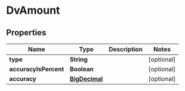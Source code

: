 

# DvAmount

## Properties

Name | Type | Description | Notes
------------ | ------------- | ------------- | -------------
**type** | **String** |  |  [optional]
**accuracyIsPercent** | **Boolean** |  |  [optional]
**accuracy** | [**BigDecimal**](BigDecimal.md) |  |  [optional]




